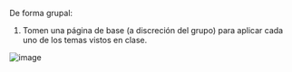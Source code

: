 De forma grupal:

1. Tomen una página de base (a discreción del grupo) para aplicar cada uno de los temas
vistos en clase.

![image](https://github.com/user-attachments/assets/a2a0a47b-55c4-41b2-9b2c-74697cb062dc)

